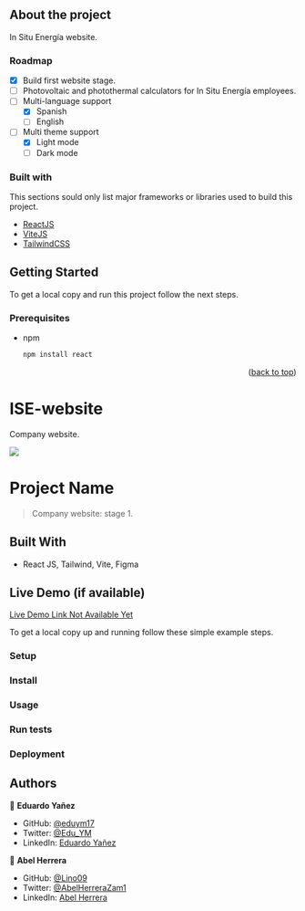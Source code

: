 ## About the project

In Situ Energía website.

### Roadmap

- [x] Build first website stage.
- [ ] Photovoltaic and photothermal calculators for In Situ Energía employees.
- [ ] Multi-language support
     - [x] Spanish
     - [ ] English
- [ ] Multi theme support
     - [x] Light mode
     - [ ] Dark mode

### Built with

This sections sould only list major frameworks or libraries used to build this project.
* [ReactJS](https://reactjs.org/)
* [ViteJS](https://vitejs.dev/)
* [TailwindCSS](https://tailwindcss.com/)

## Getting Started

To get a local copy and run this project follow the next steps.

### Prerequisites
* npm
  ```sh
  npm install react
  ```

<p align="right">(<a href="#top">back to top</a>)</p>

# ISE-website
Company website.

![](https://img.shields.io/badge/InSituEnergia-orange)

# Project Name

> Company website: stage 1.


## Built With

- React JS, Tailwind, Vite, Figma

## Live Demo (if available)

[Live Demo Link Not Available Yet](https://livedemo.com)

To get a local copy up and running follow these simple example steps.

### Setup

### Install

### Usage

### Run tests

### Deployment



## Authors

👤 **Eduardo Yañez**

- GitHub: [@eduym17](https://github.com/eduym17)
- Twitter: [@Edu_YM](https://twitter.com/Edu_YM)
- LinkedIn: [Eduardo Yañez](https://www.linkedin.com/in/eduardoym/)

👤 **Abel Herrera**

- GitHub: [@Lino09](https://github.com/Lino09)
- Twitter: [@AbelHerreraZam1](https://twitter.com/AbelHerreraZam1)
- LinkedIn: [Abel Herrera](https://www.linkedin.com/in/abelherreraz/)
